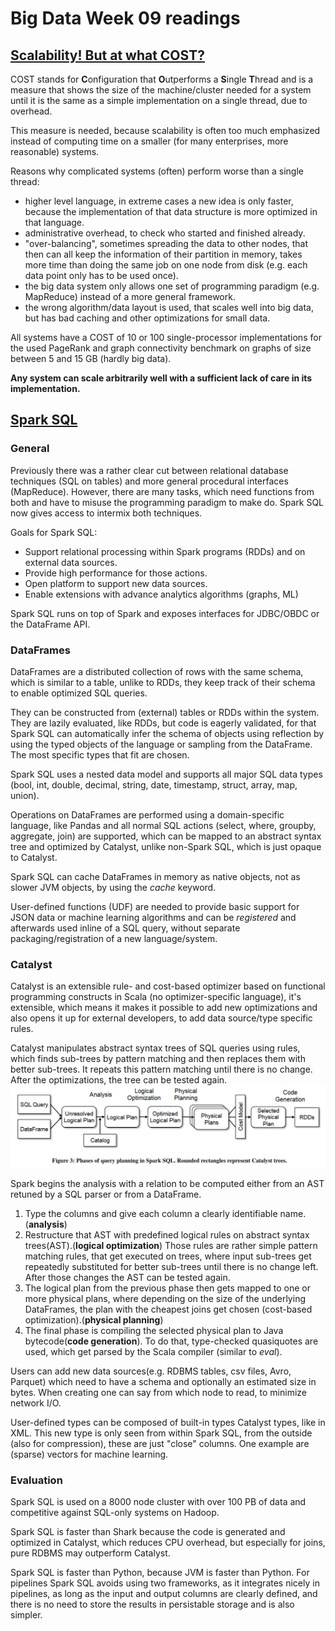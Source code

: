 # Big Data Week 09 readings
## [Scalability! But at what COST?](https://www.usenix.org/conference/hotos15/workshop-program/presentation/mcsherry)
COST stands for **C**onfiguration that **O**utperforms a **S**ingle **T**hread and is a measure that shows the size of the machine/cluster needed for a system until it is the same as a simple implementation on a single thread, due to overhead.

This measure is needed, because scalability is often too much emphasized instead of computing time on a smaller (for many enterprises, more reasonable) systems.

Reasons why complicated systems (often) perform worse than a single thread:
- higher level language, in extreme cases a new idea is only faster, because the implementation of that data structure is more optimized in that language.
- administrative overhead, to check who started and finished already.
- "over-balancing", sometimes spreading the data to other nodes, that then can all keep the information of their partition in memory, takes more time than doing the same job on one node from disk (e.g. each data point only has to be used once).
- the big data system only allows one set of programming paradigm (e.g. MapReduce) instead of a more general framework.
- the wrong algorithm/data layout is used, that scales well into big data, but has bad caching and other optimizations for small data.

All systems have a COST of 10 or 100 single-processor implementations for the used PageRank and graph connectivity benchmark on graphs of size between 5 and 15 GB (hardly big data).

**Any system can scale arbitrarily well with a sufficient lack of care in its implementation.**
## [Spark SQL](https://dl.acm.org/doi/pdf/10.1145/2723372.2742797)
### General
Previously there was a rather clear cut between relational database techniques (SQL on tables) and more general procedural interfaces (MapReduce). However, there are many tasks, which need functions from both and have to misuse the programming paradigm to make do. Spark SQL now gives access to intermix both techniques.

Goals for Spark SQL:
- Support relational processing within Spark programs (RDDs) and on external data sources.
- Provide high performance for those actions.
- Open platform to support new data sources.
- Enable extensions with advance analytics algorithms (graphs, ML)

Spark SQL runs on top of Spark and exposes interfaces for JDBC/OBDC or the DataFrame API.
### DataFrames
DataFrames are a distributed collection of rows with the same schema, which is similar to a table, unlike to RDDs, they keep track of their schema to enable optimized SQL queries.

They can be constructed from (external) tables or RDDs within the system. They are lazily evaluated, like RDDs, but code is eagerly validated, for that Spark SQL can automatically infer the schema of objects using reflection by using the typed objects of the language or sampling from the DataFrame. The most specific types that fit are chosen.

Spark SQL uses a nested data model and supports all major SQL data types (bool, int, double, decimal, string, date, timestamp, struct, array, map, union).

Operations on DataFrames are performed using a domain-specific language, like Pandas and all normal SQL actions (select, where, groupby, aggregate, join) are supported, which can be mapped to an abstract syntax tree and optimized by Catalyst, unlike non-Spark SQL, which is just opaque to Catalyst.

Spark SQL can cache DataFrames in memory as native objects, not as slower JVM objects, by using the *cache* keyword.

User-defined functions (UDF) are needed to provide basic support for JSON data or machine learning algorithms and can be *registered* and afterwards used inline of a SQL query, without separate packaging/registration of a new language/system.

### Catalyst
Catalyst is an extensible rule- and cost-based optimizer based on functional programming constructs in Scala (no optimizer-specific language), it's extensible, which means it makes it possible to add new optimizations and also opens it up for external developers, to add data source/type specific rules.

Catalyst manipulates abstract syntax trees of SQL queries using rules, which finds sub-trees by pattern matching and then replaces them with better sub-trees. It repeats this pattern matching until there is no change. After the optimizations, the tree can be tested again.
![Catalyst architecture](../images/09_catalyst.PNG)

Spark begins the analysis with a relation to be computed either from an AST retuned by a SQL parser or from a DataFrame.
1. Type the columns and give each column a clearly identifiable name. (**analysis**)
1. Restructure that AST with predefined logical rules on abstract syntax trees(AST).(**logical optimization**) Those rules are rather simple pattern matching rules, that get executed on trees, where input sub-trees get repeatedly substituted for better sub-trees until there is no change left. After those changes the AST can be tested again.
1. The logical plan from the previous phase then gets mapped to one or more physical plans, where depending on the size of the underlying DataFrames, the plan with the cheapest joins get chosen (cost-based optimization).(**physical planning**)
1. The final phase is compiling the selected physical plan to Java bytecode(**code generation**). To do that, type-checked quasiquotes are used, which get parsed by the Scala compiler (similar to *eval*).

Users can add new data sources(e.g. RDBMS tables, csv files, Avro, Parquet) which need to have a schema and optionally an estimated size in bytes. When creating one can say from which node to read, to minimize network I/O.

User-defined types can be composed of built-in types Catalyst types, like in XML. This new type is only seen from within Spark SQL, from the outside (also for compression), these are just "close" columns. One example are (sparse) vectors for machine learning.
### Evaluation
Spark SQL is used on a 8000 node cluster with over 100 PB of data and competitive against SQL-only systems on Hadoop.

Spark SQL is faster than Shark because the code is generated and optimized in Catalyst, which reduces CPU overhead, but especially for joins, pure RDBMS may outperform Catalyst.

Spark SQL is faster than Python, because JVM is faster than Python. For pipelines Spark SQL avoids using two frameworks, as it integrates nicely in pipelines, as long as the input and output columns are clearly defined, and there is no need to store the results in persistable storage and is also simpler.